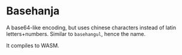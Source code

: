 # Basehanja

A base64-like encoding, but uses chinese characters instead of latin letters+numbers. Similar to `basehangul`, hence the name.

It compiles to WASM.